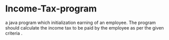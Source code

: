 # Income-Tax-program
a java program which initialization earning of an employee. The program should calculate the income tax to be paid by the employee as per the given criteria .
